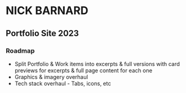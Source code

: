 # NICK BARNARD
## Portfolio Site 2023

### Roadmap
- Split Portfolio & Work items into excerpts & full versions with card previews for excerpts & full page content for each one
- Graphics & imagery overhaul
- Tech stack overhaul - Tabs, icons, etc

